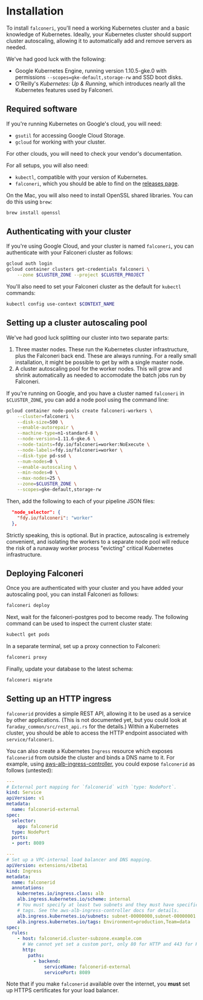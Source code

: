 # Installation

To install `falconeri`, you'll need a working Kubernetes cluster and a basic knowledge of Kubernetes. Ideally, your Kubernetes cluster should support cluster autoscaling, allowing it to automatically add and remove servers as needed.

We've had good luck with the following:

- Google Kubernetes Engine, running version 1.10.5-gke.0 with permissions `--scopes=gke-default,storage-rw` and SSD boot disks.
- O'Reilly's _Kubernetes: Up & Running_, which introduces nearly all the Kubernetes features used by Falconeri.

## Required software

If you're running Kubernetes on Google's cloud, you will need:

- `gsutil` for accessing Google Cloud Storage.
- `gcloud` for working with your cluster.

For other clouds, you will need to check your vendor's documentation.

For all setups, you will also need:

- `kubectl`, compatible with your version of Kubernetes.
- `falconeri`, which you should be able to find on the [releases page][releases].

On the Mac, you will also need to install OpenSSL shared libraries. You can do this using `brew`:

```sh
brew install openssl
```

[releases]: https://github.com/faradayio/falconeri/releases

## Authenticating with your cluster

If you're using Google Cloud, and your cluster is named `falconeri`, you can authenticate with your Falconeri cluster as follows:

```sh
gcloud auth login
gcloud container clusters get-credentials falconeri \
    --zone $CLUSTER_ZONE --project $CLUSTER_PROJECT
```

You'll also need to set your Falconeri cluster as the default for `kubectl` commands:

```sh
kubectl config use-context $CONTEXT_NAME
```

## Setting up a cluster autoscaling pool

We've had good luck splitting our cluster into two separate parts:

1. Three master nodes. These run the Kubernetes cluster infrastructure, plus the Falconeri back end. These are always running. For a really small installation, it might be possible to get by with a single master node.
2. A cluster autoscaling pool for the worker nodes. This will grow and shrink automatically as needed to accomodate the batch jobs run by Falconeri.

If you're running on Google, and you have a cluster named `falconeri` in `$CLUSTER_ZONE`, you can add a node pool using the command line:

```sh
gcloud container node-pools create falconeri-workers \
    --cluster=falconeri \
    --disk-size=500 \
    --enable-autorepair \
    --machine-type=n1-standard-8 \
    --node-version=1.11.6-gke.6 \
    --node-taints=fdy.io/falconeri=worker:NoExecute \
    --node-labels=fdy.io/falconeri=worker \
    --disk-type pd-ssd \
    --num-nodes=0 \
    --enable-autoscaling \
    --min-nodes=0 \
    --max-nodes=25 \
    --zone=$CLUSTER_ZONE \
    --scopes=gke-default,storage-rw
```

Then, add the following to each of your pipeline JSON files:

```json
  "node_selector": {
    "fdy.io/falconeri": "worker"
  },
```

Strictly speaking, this is optional. But in practice, autoscaling is extremely convenient, and isolating the workers to a separate node pool will reduce the risk of a runaway worker process "evicting" critical Kubernetes infrastructure.

## Deploying Falconeri

Once you are authenticated with your cluster and you have added your autoscaling pool, you can install Falconeri as follows:

```sh
falconeri deploy
```

Next, wait for the falconeri-postgres pod to become ready. The following command can be used to inspect the current cluster state:

```sh
kubectl get pods
```

In a separate terminal, set up a proxy connection to Falconeri:

```sh
falconeri proxy
```

Finally, update your database to the latest schema:

```sh
falconeri migrate
```

## Setting up an HTTP ingress

`falconerid` provides a simple REST API, allowing it to be used as a service by other applications. (This is not documented yet, but you could look at `faraday_common/src/rest_api.rs` for the details.) Within a Kubernetes cluster, you should be able to access the HTTP endpoint associated with `service/falconeri`.

You can also create a Kubernetes `Ingress` resource which exposes `falconerid` from outside the cluster and binds a DNS name to it. For example, using [aws-alb-ingress-controller][], you could expose `falconerid` as follows (untested):

```yaml
---
# External port mapping for `falconerid` with `type: NodePort`.
kind: Service
apiVersion: v1
metadata:
  name: falconerid-external
spec:
  selector:
    app: falconerid
  type: NodePort
  ports:
  - port: 8089

---
# Set up a VPC-internal load balancer and DNS mapping.
apiVersion: extensions/v1beta1
kind: Ingress
metadata:
  name: falconerid
  annotations:
    kubernetes.io/ingress.class: alb
    alb.ingress.kubernetes.io/scheme: internal
    # You must specify at least two subnets and they must have specific AWS
    # tags. See the aws-alb-ingress-controller docs for details.
    alb.ingress.kubernetes.io/subnets: subnet-00000000,subnet-00000001
    alb.ingress.kubernetes.io/tags: Environment=production,Team=data
spec:
  rules:
    - host: falconerid.cluster-subzone.example.com
      # We cannot yet set a custom port, only 80 for HTTP and 443 for HTTPS.
      http:
        paths:
          - backend:
              serviceName: falconerid-external
              servicePort: 8089
```

Note that if you make `falconerid` available over the internet, you **must** set up HTTPS certificates for your load balancer.

[aws-alb-ingress-controller]: https://github.com/kubernetes-sigs/aws-alb-ingress-controller/
